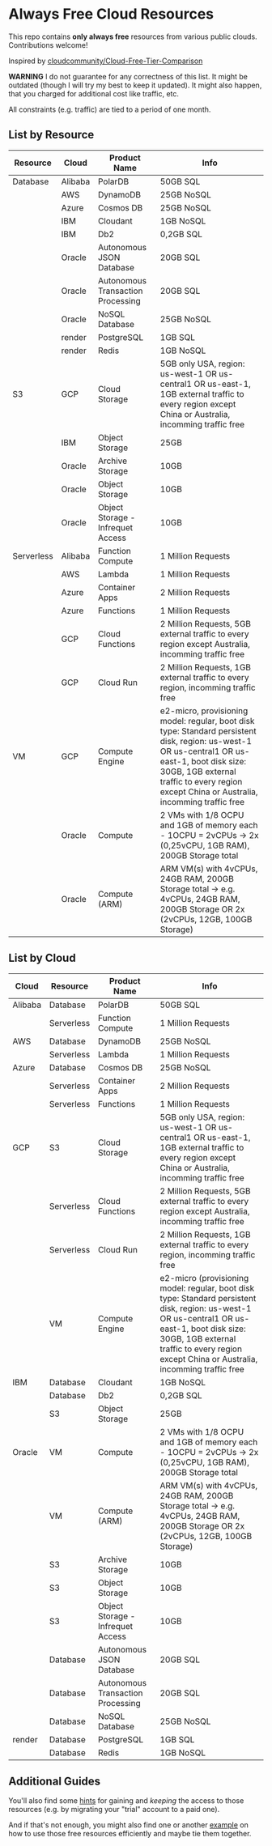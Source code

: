 # Always Free Cloud Resources

This repo contains __only always free__ resources from various public clouds. Contributions welcome!

Inspired by [cloudcommunity/Cloud-Free-Tier-Comparison](https://github.com/cloudcommunity/Cloud-Free-Tier-Comparison)

__WARNING__ I do not guarantee for any correctness of this list.
It might be outdated (though I will try my best to keep it updated).
It might also happen, that you charged for additional cost like traffic, etc.

All constraints (e.g. traffic) are tied to a period of one month.

## List by Resource

|Resource     |Cloud   |Product Name                     |Info|
|-------------|--------|---------------------------------|----|
|Database     |Alibaba |PolarDB                          |50GB SQL|
|             |AWS     |DynamoDB                         |25GB NoSQL|
|             |Azure   |Cosmos DB                        |25GB NoSQL|
|             |IBM     |Cloudant                         |1GB NoSQL|
|             |IBM     |Db2                              |0,2GB SQL|
|             |Oracle  |Autonomous JSON Database         |20GB SQL|
|             |Oracle  |Autonomous Transaction Processing|20GB SQL|
|             |Oracle  |NoSQL Database                   |25GB NoSQL|
|             |render  |PostgreSQL                       |1GB SQL|
|             |render  |Redis                            |1GB NoSQL|
|S3           |GCP     |Cloud Storage                    |5GB only USA, region: us-west-1 OR us-central1 OR us-east-1, 1GB external traffic to every region except China or Australia, incomming traffic free|
|             |IBM     |Object Storage                   |25GB|
|             |Oracle  |Archive Storage                  |10GB|
|             |Oracle  |Object Storage                   |10GB|
|             |Oracle  |Object Storage - Infrequet Access|10GB|
|Serverless   |Alibaba |Function Compute                 |1 Million Requests|
|             |AWS     |Lambda                           |1 Million Requests|
|             |Azure   |Container Apps                   |2 Million Requests|
|             |Azure   |Functions                        |1 Million Requests|
|             |GCP     |Cloud Functions                  |2 Million Requests, 5GB external traffic to every region except Australia, incomming traffic free|
|             |GCP     |Cloud Run                        |2 Million Requests, 1GB external traffic to every region, incomming traffic free|
|VM           |GCP     |Compute Engine                   |e2-micro, provisioning model: regular, boot disk type: Standard persistent disk, region: us-west-1 OR us-central1 OR us-east-1, boot disk size: 30GB, 1GB external traffic to every region except China or Australia, incomming traffic free|
|             |Oracle  |Compute                          |2 VMs with 1/8 OCPU and 1GB of memory each - 1OCPU = 2vCPUs -> 2x (0,25vCPU, 1GB RAM), 200GB Storage total|
|             |Oracle  |Compute (ARM)                    |ARM VM(s) with 4vCPUs, 24GB RAM, 200GB Storage total -> e.g. 4vCPUs, 24GB RAM, 200GB Storage OR 2x (2vCPUs, 12GB, 100GB Storage)|

## List by Cloud

|Cloud   |Resource     |Product Name                     |Info|
|--------|-------------|---------------------------------|----|
|Alibaba |Database     |PolarDB                          |50GB SQL|
|        |Serverless   |Function Compute                 |1 Million Requests|
|AWS     |Database     |DynamoDB                         |25GB NoSQL|
|        |Serverless   |Lambda                           |1 Million Requests|
|Azure   |Database     |Cosmos DB                        |25GB NoSQL|
|        |Serverless   |Container Apps                   |2 Million Requests|
|        |Serverless   |Functions                        |1 Million Requests|
|GCP     |S3           |Cloud Storage                    |5GB only USA, region: us-west-1 OR us-central1 OR us-east-1, 1GB external traffic to every region except China or Australia, incomming traffic free|
|        |Serverless   |Cloud Functions                  |2 Million Requests, 5GB external traffic to every region except Australia, incomming traffic free|
|        |Serverless   |Cloud Run                        |2 Million Requests, 1GB external traffic to every region, incomming traffic free|
|        |VM           |Compute Engine                   |e2-micro (provisioning model: regular, boot disk type: Standard persistent disk, region: us-west-1 OR us-central1 OR us-east-1, boot disk size: 30GB, 1GB external traffic to every region except China or Australia, incomming traffic free|
|IBM     |Database     |Cloudant                         |1GB NoSQL|
|        |Database     |Db2                              |0,2GB SQL|
|        |S3           |Object Storage                   |25GB|
|Oracle  |VM           |Compute                          |2 VMs with 1/8 OCPU and 1GB of memory each - 1OCPU = 2vCPUs -> 2x (0,25vCPU, 1GB RAM), 200GB Storage total|
|        |VM           |Compute (ARM)                    |ARM VM(s) with 4vCPUs, 24GB RAM, 200GB Storage total -> e.g. 4vCPUs, 24GB RAM, 200GB Storage OR 2x (2vCPUs, 12GB, 100GB Storage)|
|        |S3           |Archive Storage                  |10GB|
|        |S3           |Object Storage                   |10GB|
|        |S3           |Object Storage - Infrequet Access|10GB|
|        |Database     |Autonomous JSON Database         |20GB SQL|
|        |Database     |Autonomous Transaction Processing|20GB SQL|
|        |Database     |NoSQL Database                   |25GB NoSQL|
|render  |Database     |PostgreSQL                       |1GB SQL|
|        |Database     |Redis                            |1GB NoSQL|

## Additional Guides

You'll also find some [hints](trial_to_paid.md) for gaining and _keeping_ the access to those resources (e.g. by migrating your "trial" account to a paid one).

And if that's not enough, you might also find one or another [example](example_uses) on how to use those free resources efficiently and maybe tie them together.
